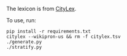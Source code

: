 The lexicon is from [CityLex](https://github.com/kylebgorman/citylex).

To use, run:

```
pip install -r requirements.txt
citylex --wikipron-us && rm -f citylex.tsv
./generate.py
./stratify.py
```
